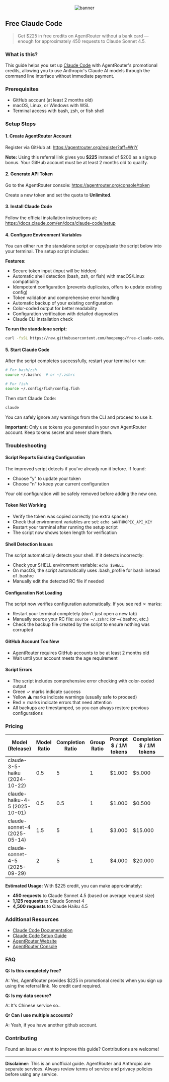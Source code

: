 <p align="center">
  <picture>
    <source media="(prefers-color-scheme: dark)" srcset="https://raw.githubusercontent.com/hoopengo/hoopengo/refs/heads/master/images/banner-FCC.svg">
    <source media="(prefers-color-scheme: light)" srcset="https://raw.githubusercontent.com/hoopengo/hoopengo/refs/heads/master/images/banner-FCC.svg">
    <img alt="banner" src="https://raw.githubusercontent.com/hoopengo/hoopengo/refs/heads/master/images/banner-FCC.svg" style="max-width: 100%;">
  </picture>
</p>

## Free Claude Code

> Get $225 in free credits on AgentRouter without a bank card — enough for approximately 450 requests to Claude Sonnet 4.5.

### What is this?

This guide helps you set up [Claude Code](https://docs.claude.com/en/docs/claude-code) with AgentRouter's promotional credits, allowing you to use Anthropic's Claude AI models through the command line interface without immediate payment.

### Prerequisites

- GitHub account (at least 2 months old)
- macOS, Linux, or Windows with WSL
- Terminal access with bash, zsh, or fish shell

### Setup Steps

#### 1. Create AgentRouter Account

Register via GitHub at: https://agentrouter.org/register?aff=WrjY

**Note:** Using this referral link gives you **$225** instead of $200 as a signup bonus. Your GitHub account must be at least 2 months old to qualify.

#### 2. Generate API Token

Go to the AgentRouter console: https://agentrouter.org/console/token

Create a new token and set the quota to **Unlimited**.

#### 3. Install Claude Code

Follow the official installation instructions at: https://docs.claude.com/en/docs/claude-code/setup

#### 4. Configure Environment Variables

You can either run the standalone script or copy/paste the script below into your terminal. The setup script includes:

**Features:**

- Secure token input (input will be hidden)
- Automatic shell detection (bash, zsh, or fish) with macOS/Linux compatibility
- Idempotent configuration (prevents duplicates, offers to update existing config)
- Token validation and comprehensive error handling
- Automatic backup of your existing configuration
- Color-coded output for better readability
- Configuration verification with detailed diagnostics
- Claude CLI installation check

**To run the standalone script:**

```bash
curl -fsSL https://raw.githubusercontent.com/hoopengo/free-claude-code/master/setup_claude_agentrouter.sh | bash
```

#### 5. Start Claude Code

After the script completes successfully, restart your terminal or run:

```bash
# For bash/zsh
source ~/.bashrc  # or ~/.zshrc

# For fish
source ~/.config/fish/config.fish
```

Then start Claude Code:

```bash
claude
```

You can safely ignore any warnings from the CLI and proceed to use it.

**Important:** Only use tokens you generated in your own AgentRouter account. Keep tokens secret and never share them.

### Troubleshooting

#### Script Reports Existing Configuration

The improved script detects if you've already run it before. If found:

- Choose "y" to update your token
- Choose "n" to keep your current configuration

Your old configuration will be safely removed before adding the new one.

#### Token Not Working

- Verify the token was copied correctly (no extra spaces)
- Check that environment variables are set: `echo $ANTHROPIC_API_KEY`
- Restart your terminal after running the setup script
- The script now shows token length for verification

#### Shell Detection Issues

The script automatically detects your shell. If it detects incorrectly:

- Check your SHELL environment variable: `echo $SHELL`
- On macOS, the script automatically uses .bash_profile for bash instead of .bashrc
- Manually edit the detected RC file if needed

#### Configuration Not Loading

The script now verifies configuration automatically. If you see red ✗ marks:

- Restart your terminal completely (don't just open a new tab)
- Manually source your RC file: `source ~/.zshrc` (or ~/.bashrc, etc.)
- Check the backup file created by the script to ensure nothing was corrupted

#### GitHub Account Too New

- AgentRouter requires GitHub accounts to be at least 2 months old
- Wait until your account meets the age requirement

#### Script Errors

- The script includes comprehensive error checking with color-coded output
- Green ✓ marks indicate success
- Yellow ⚠ marks indicate warnings (usually safe to proceed)
- Red ✗ marks indicate errors that need attention
- All backups are timestamped, so you can always restore previous configurations

### Pricing

| Model (Release)                | Model Ratio | Completion Ratio | Group Ratio | Prompt $ / 1M tokens | Completion $ / 1M tokens |
| ------------------------------ | ----------- | ---------------- | ----------- | -------------------- | ------------------------ |
| claude-3-5-haiku (2024-10-22)  | 0.5         | 5                | 1           | $1.000               | $5.000                   |
| claude-haiku-4-5 (2025-10-01)  | 0.5         | 0.5              | 1           | $1.000               | $0.500                   |
| claude-sonnet-4 (2025-05-14)   | 1.5         | 5                | 1           | $3.000               | $15.000                  |
| claude-sonnet-4-5 (2025-09-29) | 2           | 5                | 1           | $4.000               | $20.000                  |

**Estimated Usage:** With $225 credit, you can make approximately:

- **450 requests** to Claude Sonnet 4.5 (based on average request size)
- **1,125 requests** to Claude Sonnet 4
- **4,500 requests** to Claude Haiku 4.5

### Additional Resources

- [Claude Code Documentation](https://docs.claude.com/en/docs/claude-code)
- [Claude Code Setup Guide](https://docs.claude.com/en/docs/claude-code/setup)
- [AgentRouter Website](https://agentrouter.org)
- [AgentRouter Console](https://agentrouter.org/console)

### FAQ

**Q: Is this completely free?**

A: Yes, AgentRouter provides $225 in promotional credits when you sign up using the referral link. No credit card required.

**Q: Is my data secure?**

A: It's Chinese service so..

**Q: Can I use multiple accounts?**

A: Yeah, if you have another github account.

### Contributing

Found an issue or want to improve this guide? Contributions are welcome!

---

**Disclaimer:** This is an unofficial guide. AgentRouter and Anthropic are separate services. Always review terms of service and privacy policies before using any service.
